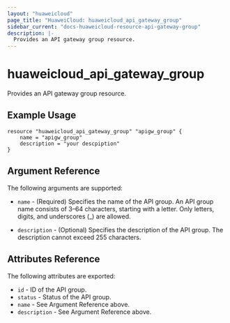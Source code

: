 ```yaml
---
layout: "huaweicloud"
page_title: "HuaweiCloud: huaweicloud_api_gateway_group"
sidebar_current: "docs-huaweicloud-resource-api-gateway-group"
description: |-
  Provides an API gateway group resource.
---
```


# huaweicloud\_api\_gateway\_group

Provides an API gateway group resource.

## Example Usage

```hcl
resource "huaweicloud_api_gateway_group" "apigw_group" {
    name = "apigw_group"
    description = "your descpiption"
}
```

## Argument Reference

The following arguments are supported:

* `name` - (Required) Specifies the name of the API group. An API group name consists of 3–64 characters,
    starting with a letter. Only letters, digits, and underscores (_) are allowed.

* `description` - (Optional) Specifies the description of the API group.
    The description cannot exceed 255 characters.

## Attributes Reference

The following attributes are exported:

* `id` - ID of the API group.
* `status` - Status of the API group.
* `name` - See Argument Reference above.
* `description` - See Argument Reference above.